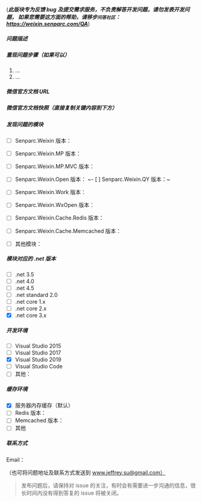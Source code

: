 (***此版块专为反馈 bug 及提交需求服务，不负责解答开发问题，请勿发表开发问题，
如果您需要这方面的帮助，请移步`问答社区`：https://weixin.senparc.com/QA***)

##### 问题描述


##### 重现问题步骤（如果可以）

1. ...
2. ...

##### 微信官方文档 URL


##### 微信官方文档快照（直接复制关键内容到下方）


##### 发现问题的模块

- [ ] Senparc.Weixin 版本：
- [ ] Senparc.Weixin.MP 版本：
- [ ] Senparc.Weixin.MP.MVC 版本：
- [ ] Senparc.Weixin.Open 版本：
~- [ ] Senparc.Weixin.QY 版本：~
- [ ] Senparc.Weixin.Work 版本：
- [ ] Senparc.Weixin.WxOpen 版本：
- [ ] Senparc.Weixin.Cache.Redis 版本：
- [ ] Senparc.Weixin.Cache.Memcached 版本：
- [ ] 其他模块：


##### 模块对应的 .net 版本

- [ ] .net 3.5
- [ ] .net 4.0
- [ ] .net 4.5
- [ ] .net standard 2.0
- [ ] .net core 1.x
- [ ] .net core 2.x
- [x] .net core 3.x

##### 开发环境

- [ ] Visual Studio 2015
- [ ] Visual Studio 2017
- [x] Visual Studio 2019
- [ ] Visual Studio Code
- [ ] 其他：

##### 缓存环境

- [x] 服务器内存缓存（默认）
- [ ] Redis 版本：
- [ ] Memcached 版本：
- [ ] 其他

##### 联系方式
Email：

（也可将问题地址及联系方式发送到 www.jeffrey.su@gmail.com）

> 发布问题后，请保持对 issue 的关注，有时会有需要进一步沟通的信息，很长时间内没有得到答复的 issue 将被关闭。
